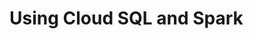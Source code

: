 # Using Cloud SQL and Spark
<!--stackedit_data:
eyJoaXN0b3J5IjpbLTIwMDgyNzYzNDIsLTEzNTcxNDU2NzFdfQ
==
-->